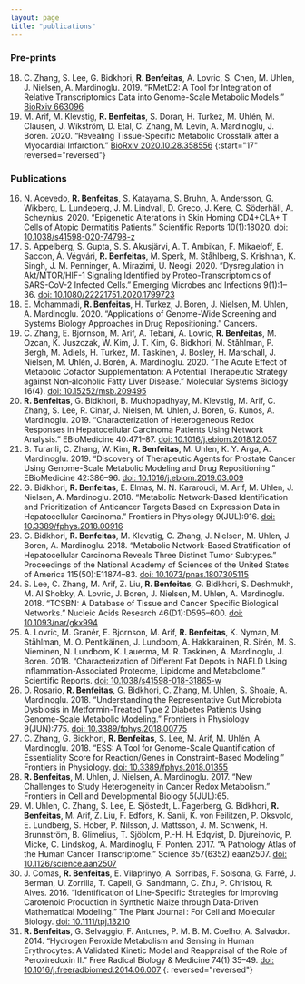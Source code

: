 ```yaml
---
layout: page
title: "publications"
---
```


### Pre-prints
18. C. Zhang, S. Lee, G. Bidkhori, **R. Benfeitas**, A. Lovric, S. Chen, M. Uhlen, J. Nielsen, A. Mardinoglu. 2019. “RMetD2: A Tool for Integration of Relative Transcriptomics Data into Genome-Scale Metabolic Models.” [BioRxiv 663096](https://www.biorxiv.org/content/10.1101/663096v1.full)
17. M. Arif, M. Klevstig, **R. Benfeitas**, S. Doran, H. Turkez, M. Uhlén, M. Clausen, J. Wikström, D. Etal, C. Zhang, M. Levin, A. Mardinoglu, J. Boren. 2020. “Revealing Tissue-Specific Metabolic Crosstalk after a Myocardial Infarction.” [BioRxiv 2020.10.28.358556](https://www.biorxiv.org/content/10.1101/2020.10.28.358556v2)
{:start="17" reversed="reversed"}

### Publications
16. N. Acevedo, **R. Benfeitas**, S. Katayama, S. Bruhn, A. Andersson, G. Wikberg, L. Lundeberg, J. M. Lindvall, D. Greco, J. Kere, C. Söderhäll, A. Scheynius. 2020. “Epigenetic Alterations in Skin Homing CD4+CLA+ T Cells of Atopic Dermatitis Patients.” Scientific Reports 10(1):18020. [doi: 10.1038/s41598-020-74798-z](https://doi.org/10.1038/s41598-020-74798-z)
15. S. Appelberg, S. Gupta, S. S. Akusjärvi, A. T. Ambikan, F. Mikaeloff, E. Saccon, Á. Végvári, **R. Benfeitas**, M. Sperk, M. Ståhlberg, S. Krishnan, K. Singh, J. M. Penninger, A. Mirazimi, U. Neogi. 2020. “Dysregulation in Akt/MTOR/HIF-1 Signaling Identified by Proteo-Transcriptomics of SARS-CoV-2 Infected Cells.” Emerging Microbes and Infections 9(1):1–36. [doi: 10.1080/22221751.2020.1799723](https://doi.org/10.1080/22221751.2020.1799723)
14. E. Mohammadi, **R. Benfeitas**, H. Turkez, J. Boren, J. Nielsen, M. Uhlen, A. Mardinoglu. 2020. “Applications of Genome-Wide Screening and Systems Biology Approaches in Drug Repositioning.” Cancers.
13. C. Zhang, E. Bjornson, M. Arif, A. Tebani, A. Lovric, **R. Benfeitas**, M. Ozcan, K. Juszczak, W. Kim, J. T. Kim, G. Bidkhori, M. Ståhlman, P. Bergh, M. Adiels, H. Turkez, M. Taskinen, J. Bosley, H. Marschall, J. Nielsen, M. Uhlén, J. Borén, A. Mardinoglu. 2020. “The Acute Effect of Metabolic Cofactor Supplementation: A Potential Therapeutic Strategy against Non‐alcoholic Fatty Liver Disease.” Molecular Systems Biology 16(4). [doi: 10.15252/msb.209495](https://doi.org/10.15252/msb.209495)
12. **R. Benfeitas**, G. Bidkhori, B. Mukhopadhyay, M. Klevstig, M. Arif, C. Zhang, S. Lee, R. Cinar, J. Nielsen, M. Uhlen, J. Boren, G. Kunos, A. Mardinoglu. 2019. “Characterization of Heterogeneous Redox Responses in Hepatocellular Carcinoma Patients Using Network Analysis.” EBioMedicine 40:471–87. [doi: 10.1016/j.ebiom.2018.12.057](https://doi.org/10.1016/j.ebiom.2018.12.057)
11. B. Turanli, C. Zhang, W. Kim, **R. Benfeitas**, M. Uhlen, K. Y. Arga, A. Mardinoglu. 2019. “Discovery of Therapeutic Agents for Prostate Cancer Using Genome-Scale Metabolic Modeling and Drug Repositioning.” EBioMedicine 42:386–96. [doi: 10.1016/j.ebiom.2019.03.009](https://doi.org/10.1016/j.ebiom.2019.03.009)
10. G. Bidkhori, **R. Benfeitas**, E. Elmas, M. N. Kararoudi, M. Arif, M. Uhlen, J. Nielsen, A. Mardinoglu. 2018. “Metabolic Network-Based Identification and Prioritization of Anticancer Targets Based on Expression Data in Hepatocellular Carcinoma.” Frontiers in Physiology 9(JUL):916. [doi: 10.3389/fphys.2018.00916](https://doi.org/10.3389/fphys.2018.00916)
9. G. Bidkhori, **R. Benfeitas**, M. Klevstig, C. Zhang, J. Nielsen, M. Uhlen, J. Boren, A. Mardinoglu. 2018. “Metabolic Network-Based Stratification of Hepatocellular Carcinoma Reveals Three Distinct Tumor Subtypes.” Proceedings of the National Academy of Sciences of the United States of America 115(50):E11874–83. [doi: 10.1073/pnas.1807305115](https://doi.org/10.1073/pnas.1807305115)
8. S. Lee, C. Zhang, M. Arif, Z. Liu, **R. Benfeitas**, G. Bidkhori, S. Deshmukh, M. Al Shobky, A. Lovric, J. Boren, J. Nielsen, M. Uhlen, A. Mardinoglu. 2018. “TCSBN: A Database of Tissue and Cancer Specific Biological Networks.” Nucleic Acids Research 46(D1):D595–600. [doi: 10.1093/nar/gkx994](https://doi.org/10.1093/nar/gkx994)
7. A. Lovric, M. Granér, E. Bjornson, M. Arif, **R. Benfeitas**, K. Nyman, M. Ståhlman, M. O. Pentikäinen, J. Lundbom, A. Hakkarainen, R. Sirén, M. S. Nieminen, N. Lundbom, K. Lauerma, M. R. Taskinen, A. Mardinoglu, J. Boren. 2018. “Characterization of Different Fat Depots in NAFLD Using Inflammation-Associated Proteome, Lipidome and Metabolome.” Scientific Reports. [doi: 10.1038/s41598-018-31865-w](https://doi.org/10.1038/s41598-018-31865-w)
6. D. Rosario, **R. Benfeitas**, G. Bidkhori, C. Zhang, M. Uhlen, S. Shoaie, A. Mardinoglu. 2018. “Understanding the Representative Gut Microbiota Dysbiosis in Metformin-Treated Type 2 Diabetes Patients Using Genome-Scale Metabolic Modeling.” Frontiers in Physiology 9(JUN):775. [doi: 10.3389/fphys.2018.00775](https://doi.org/10.3389/fphys.2018.00775)
5. C. Zhang, G. Bidkhori, **R. Benfeitas**, S. Lee, M. Arif, M. Uhlén, A. Mardinoglu. 2018. “ESS: A Tool for Genome-Scale Quantification of Essentiality Score for Reaction/Genes in Constraint-Based Modeling.” Frontiers in Physiology. [doi: 10.3389/fphys.2018.01355](https://doi.org/10.3389/fphys.2018.01355)
4. **R. Benfeitas**, M. Uhlen, J. Nielsen, A. Mardinoglu. 2017. “New Challenges to Study Heterogeneity in Cancer Redox Metabolism.” Frontiers in Cell and Developmental Biology 5(JUL):65.
3. M. Uhlen, C. Zhang, S. Lee, E. Sjöstedt, L. Fagerberg, G. Bidkhori, **R. Benfeitas**, M. Arif, Z. Liu, F. Edfors, K. Sanli, K. von Feilitzen, P. Oksvold, E. Lundberg, S. Hober, P. Nilsson, J. Mattsson, J. M. Schwenk, H. Brunnström, B. Glimelius, T. Sjöblom, P.-H. H. Edqvist, D. Djureinovic, P. Micke, C. Lindskog, A. Mardinoglu, F. Ponten. 2017. “A Pathology Atlas of the Human Cancer Transcriptome.” Science 357(6352):eaan2507. [doi: 10.1126/science.aan2507](https://doi.org/10.1126/science.aan2507)
2. J. Comas, **R. Benfeitas**, E. Vilaprinyo, A. Sorribas, F. Solsona, G. Farré, J. Berman, U. Zorrilla, T. Capell, G. Sandmann, C. Zhu, P. Christou, R. Alves. 2016. “Identification of Line-Specific Strategies for Improving Carotenoid Production in Synthetic Maize through Data-Driven Mathematical Modeling.” The Plant Journal : For Cell and Molecular Biology. [doi: 10.1111/tpj.13210](https://doi.org/10.1111/tpj.13210)
1. **R. Benfeitas**, G. Selvaggio, F. Antunes, P. M. B. M. Coelho, A. Salvador. 2014. “Hydrogen Peroxide Metabolism and Sensing in Human Erythrocytes: A Validated Kinetic Model and Reappraisal of the Role of Peroxiredoxin II.” Free Radical Biology & Medicine 74(1):35–49. [doi: 10.1016/j.freeradbiomed.2014.06.007](https://doi.org/10.1016/j.freeradbiomed.2014.06.007)
{: reversed="reversed"}
